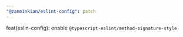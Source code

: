 ```yaml
---
"@zanminkian/eslint-config": patch
---
```


feat(eslin-config): enable `@typescript-eslint/method-signature-style`
